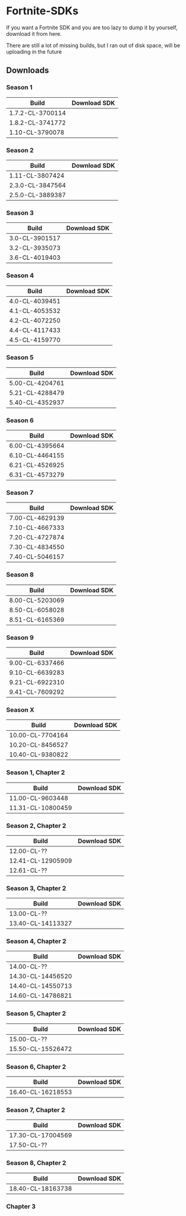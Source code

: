 # Fortnite-SDKs
If you want a Fortnite SDK and you are too lazy to dump it by yourself, download it from here.

There are still a lot of missing builds, but I ran out of disk space, will be uploading in the future

## Downloads

### Season 1
| Build | Download SDK |
| ------ | ------ |
|1.7.2-CL-3700114| |
|1.8.2-CL-3741772| |
|1.10-CL-3790078| |

### Season 2
| Build | Download SDK |
| ------ | ------ |
|1.11-CL-3807424| |
|2.3.0-CL-3847564| |
|2.5.0-CL-3889387| |

### Season 3
| Build | Download SDK |
| ------ | ------ |
|3.0-CL-3901517| |
|3.2-CL-3935073| |
|3.6-CL-4019403| |

### Season 4
| Build | Download SDK |
| ------ | ------ |
|4.0-CL-4039451| |
|4.1-CL-4053532| |
|4.2-CL-4072250| |
|4.4-CL-4117433| |
|4.5-CL-4159770| |

### Season 5
| Build | Download SDK |
| ------ | ------ |
|5.00-CL-4204761| |
|5.21-CL-4288479| |
|5.40-CL-4352937| |

### Season 6
| Build | Download SDK |
| ------ | ------ |
|6.00-CL-4395664| |
|6.10-CL-4464155| |
|6.21-CL-4526925| |
|6.31-CL-4573279| |

### Season 7
| Build | Download SDK |
| ------ | ------ |
|7.00-CL-4629139| |
|7.10-CL-4667333| |
|7.20-CL-4727874| |
|7.30-CL-4834550| |
|7.40-CL-5046157| |

### Season 8
| Build | Download SDK |
| ------ | ------ |
|8.00-CL-5203069| |
|8.50-CL-6058028| |
|8.51-CL-6165369| |

### Season 9
| Build | Download SDK |
| ------ | ------ |
|9.00-CL-6337466| |
|9.10-CL-6639283| |
|9.21-CL-6922310| |
|9.41-CL-7609292| |

### Season X
| Build | Download SDK |
| ------ | ------ |
|10.00-CL-7704164| |
|10.20-CL-8456527| |
|10.40-CL-9380822| |

### Season 1, Chapter 2
| Build | Download SDK |
| ------ | ------ |
|11.00-CL-9603448| |
|11.31-CL-10800459| |

### Season 2, Chapter 2
| Build | Download SDK |
| ------ | ------ |
|12.00-CL-??| |
|12.41-CL-12905909| |
|12.61-CL-??| |

### Season 3, Chapter 2
| Build | Download SDK |
| ------ | ------ |
|13.00-CL-??| |
|13.40-CL-14113327| |

### Season 4, Chapter 2
| Build | Download SDK |
| ------ | ------ |
|14.00-CL-??| |
|14.30-CL-14456520| |
|14.40-CL-14550713| |
|14.60-CL-14786821| |

### Season 5, Chapter 2
| Build | Download SDK |
| ------ | ------ |
|15.00-CL-??| |
|15.50-CL-15526472| |

### Season 6, Chapter 2
| Build | Download SDK |
| ------ | ------ |
|16.40-CL-16218553| |

### Season 7, Chapter 2
| Build | Download SDK |
| ------ | ------ |
|17.30-CL-17004569| |
|17.50-CL-??| |

### Season 8, Chapter 2
| Build | Download SDK |
| ------ | ------ |
|18.40-CL-18163738| |

### Chapter 3
